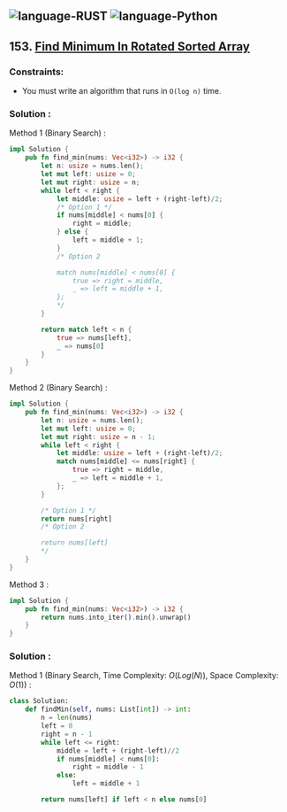 ![language-RUST](https://img.shields.io/badge/RUST-8d4004?style=for-the-badge&logo=RUST)
![language-Python](https://img.shields.io/badge/Python-ffd43b?style=for-the-badge&logo=PYTHON)
---

## 153. [Find Minimum In Rotated Sorted Array](https://leetcode.com/problems/find-minimum-in-rotated-sorted-array)

### Constraints:

- You must write an algorithm that runs in `O(log n)` time.

### Solution :

Method 1 (Binary Search) :
```rust
impl Solution {
    pub fn find_min(nums: Vec<i32>) -> i32 {
        let n: usize = nums.len();
        let mut left: usize = 0;
        let mut right: usize = n;
        while left < right {
            let middle: usize = left + (right-left)/2;
            /* Option 1 */
            if nums[middle] < nums[0] {
                right = middle;
            } else {
                left = middle + 1;
            }
            /* Option 2

            match nums[middle] < nums[0] {
                true => right = middle,
                _ => left = middle + 1,
            };
            */
        }

        return match left < n {
            true => nums[left],
            _ => nums[0]
        }
    }
}
```

Method 2 (Binary Search) :
```rust
impl Solution {
    pub fn find_min(nums: Vec<i32>) -> i32 {
        let n: usize = nums.len();
        let mut left: usize = 0;
        let mut right: usize = n - 1;
        while left < right {
            let middle: usize = left + (right-left)/2;
            match nums[middle] <= nums[right] {
                true => right = middle,
                _ => left = middle + 1,
            };
        }

        /* Option 1 */
        return nums[right]
        /* Option 2

        return nums[left]
        */
    }
}
```

Method 3 :
```rust
impl Solution {
    pub fn find_min(nums: Vec<i32>) -> i32 {
        return nums.into_iter().min().unwrap()
    }
}
```

### Solution :

Method 1 (Binary Search, Time Complexity: $O(Log(N))$, Space Complexity: $O(1)$) :
```python
class Solution:
    def findMin(self, nums: List[int]) -> int:
        n = len(nums)
        left = 0
        right = n - 1
        while left <= right:
            middle = left + (right-left)//2
            if nums[middle] < nums[0]:
                right = middle - 1
            else:
                left = middle + 1

        return nums[left] if left < n else nums[0]
```
